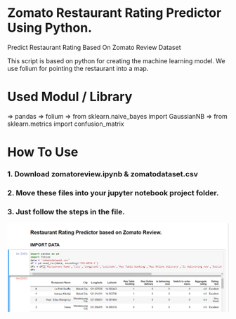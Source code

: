 # Zomato Restaurant Rating Predictor Using Python.

Predict Restaurant Rating Based On Zomato Review Dataset

This script is based on python for creating the machine learning model. We use folium for pointing the restaurant into a map.

# Used Modul / Library 
=> pandas
=> folium
=> from sklearn.naive_bayes import GaussianNB
=> from sklearn.metrics import confusion_matrix

# How To Use 

### 1. Download zomatoreview.ipynb  &  zomatodataset.csv
### 2. Move these files into your jupyter notebook project folder. 
### 3. Just follow the steps in the file. 

![screenshoot](https://github.com/ridhoswasta/ZomatoRestaurantRatingPrediction/blob/master/screenshoot1.png?raw=true)
